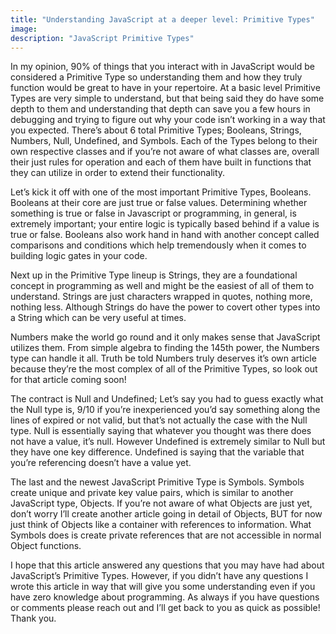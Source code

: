 ```yaml
---
title: "Understanding JavaScript at a deeper level: Primitive Types"
image:
description: "JavaScript Primitive Types"
---
```


In my opinion, 90% of things that you interact with in JavaScript would be considered a Primitive Type so understanding them and how they truly function would be great to have in your repertoire. At a basic level Primitive Types are very simple to understand, but that being said they do have some depth to them and understanding that depth can save you a few hours in debugging and trying to figure out why your code isn’t working in a way that you expected. There’s about 6 total Primitive Types; Booleans, Strings, Numbers, Null, Undefined, and Symbols. Each of the Types belong to their own respective classes and if you’re not aware of what classes are, overall their just rules for operation and each of them have built in functions that they can utilize in order to extend their functionality.

Let’s kick it off with one of the most important Primitive Types, Booleans. Booleans at their core are just true or false values. Determining whether something is true or false in Javascript or programming, in general, is extremely important; your entire logic is typically based behind if a value is true or false. Booleans also work hand in hand with another concept called comparisons and conditions which help tremendously when it comes to building logic gates in your code.

Next up in the Primitive Type lineup is Strings, they are a foundational concept in programming as well and might be the easiest of all of them to understand. Strings are just characters wrapped in quotes, nothing more, nothing less. Although Strings do have the power to covert other types into a String which can be very useful at times.

Numbers make the world go round and it only makes sense that JavaScript utilizes them. From simple algebra to finding the 145th power, the Numbers type can handle it all. Truth be told Numbers truly deserves it’s own article because they’re the most complex of all of the Primitive Types, so look out for that article coming soon!

The contract is Null and Undefined; Let’s say you had to guess exactly what the Null type is, 9/10 if you’re inexperienced you’d say something along the lines of expired or not valid, but that’s not actually the case with the Null type. Null is essentially saying that whatever you thought was there does not have a value, it’s null. However Undefined is extremely similar to Null but they have one key difference. Undefined is saying that the variable that you’re referencing doesn’t have a value yet.

The last and the newest JavaScript Primitive Type is Symbols. Symbols create unique and private key value pairs, which is similar to another JavaScript type, Objects. If you’re not aware of what Objects are just yet, don’t worry I’ll create another article going in detail of Objects, BUT for now just think of Objects like a container with references to information. What Symbols does is create private references that are not accessible in normal Object functions.

I hope that this article answered any questions that you may have had about JavaScript’s Primitive Types. However, if you didn’t have any questions I wrote this article in way that will give you some understanding even if you have zero knowledge about programming. As always if you have questions or comments please reach out and I’ll get back to you as quick as possible! Thank you.
